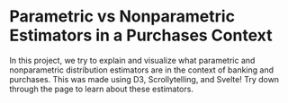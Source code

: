 # Parametric vs Nonparametric Estimators in a Purchases Context

In this project, we try to explain and visualize what parametric and nonparametric distribution estimators are in the context of banking and purchases. This was made using D3, Scrollytelling, and Svelte! Try down through the page to learn about these estimators. 
